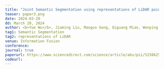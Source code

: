 ```yaml
---
title: "Joint Semantic Segmentation using representations of LiDAR point clouds and camera images" 
teaser: paper3.png
date: 2024-03-20
dd: March 20, 2024
author: <b>Yue Wu</b>, Jiaming Liu, Maoguo Gong, Qiguang Miao, Wenping Ma, Cai Xu
tag1: Semantic Segmentation
tag2: representations of LiDAR 
venue: Information Fusion
conference: 
journal: true
paperurl: https://www.sciencedirect.com/science/article/abs/pii/S1566253524001489
codeurl: 
---
```


